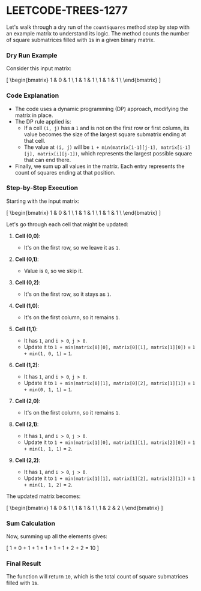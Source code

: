 # LEETCODE-TREES-1277
Let's walk through a dry run of the `countSquares` method step by step with an example matrix to understand its logic. The method counts the number of square submatrices filled with `1`s in a given binary matrix.

### Dry Run Example

Consider this input matrix:

\[
\begin{bmatrix}
1 & 0 & 1 \\
1 & 1 & 1 \\
1 & 1 & 1 \\
\end{bmatrix}
\]

### Code Explanation
- The code uses a dynamic programming (DP) approach, modifying the matrix in place.
- The DP rule applied is:
  - If a cell `(i, j)` has a `1` and is not on the first row or first column, its value becomes the size of the largest square submatrix ending at that cell.
  - The value at `(i, j)` will be `1 + min(matrix[i-1][j-1], matrix[i-1][j], matrix[i][j-1])`, which represents the largest possible square that can end there.
- Finally, we sum up all values in the matrix. Each entry represents the count of squares ending at that position.

### Step-by-Step Execution
Starting with the input matrix:

\[
\begin{bmatrix}
1 & 0 & 1 \\
1 & 1 & 1 \\
1 & 1 & 1 \\
\end{bmatrix}
\]

Let's go through each cell that might be updated:

1. **Cell (0,0)**: 
   - It's on the first row, so we leave it as `1`.

2. **Cell (0,1)**:
   - Value is `0`, so we skip it.

3. **Cell (0,2)**:
   - It's on the first row, so it stays as `1`.

4. **Cell (1,0)**:
   - It's on the first column, so it remains `1`.

5. **Cell (1,1)**:
   - It has `1`, and `i > 0`, `j > 0`.
   - Update it to `1 + min(matrix[0][0], matrix[0][1], matrix[1][0])` = `1 + min(1, 0, 1)` = `1`.

6. **Cell (1,2)**:
   - It has `1`, and `i > 0`, `j > 0`.
   - Update it to `1 + min(matrix[0][1], matrix[0][2], matrix[1][1])` = `1 + min(0, 1, 1)` = `1`.

7. **Cell (2,0)**:
   - It's on the first column, so it remains `1`.

8. **Cell (2,1)**:
   - It has `1`, and `i > 0`, `j > 0`.
   - Update it to `1 + min(matrix[1][0], matrix[1][1], matrix[2][0])` = `1 + min(1, 1, 1)` = `2`.

9. **Cell (2,2)**:
   - It has `1`, and `i > 0`, `j > 0`.
   - Update it to `1 + min(matrix[1][1], matrix[1][2], matrix[2][1])` = `1 + min(1, 1, 2)` = `2`.

The updated matrix becomes:

\[
\begin{bmatrix}
1 & 0 & 1 \\
1 & 1 & 1 \\
1 & 2 & 2 \\
\end{bmatrix}
\]

### Sum Calculation

Now, summing up all the elements gives:

\[
1 + 0 + 1 + 1 + 1 + 1 + 1 + 2 + 2 = 10
\]

### Final Result

The function will return `10`, which is the total count of square submatrices filled with `1`s.
